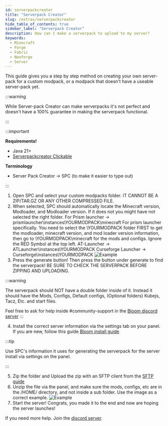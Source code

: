 ```yaml
---
id: serverpackcreator
title: "Serverpack Creator"
slug: /extras/serverpackcreator
hide_table_of_contents: true
sidebar_label: "Serverpack Creator"
description: How can I make a serverpack to upload to my server?
keywords:
  - Minecraft
  - Forge
  - Fabric
  - Neoforge
  - Server
---
```

This guide gives you a step by step method on creating your own server-pack for a custom modpack, or a modpack that doesn't have a useable server-pack yet.

:::warning

While Server-pack Creator can make serverpacks it's not perfect and doesn't have a 100% guarantee in making the serverpack functional.

:::

:::important

__Requirements!__
* Java 21+
* [Serverpackcreator Clickable](https://github.com/Griefed/ServerPackCreator/releases)

__Terminology__
* Server Pack Creator -> SPC (to make it easier to type out)

:::

1. Open SPC and select your custom modpacks folder. IT CANNOT BE A ZIP/TAR.GZ OR ANY OTHER COMPRESSED FILE.
2. When selected, SPC should automatically locate the Minecraft version, Modloader, and Modloader version. If it does not you might have not selected the right folder. 
  For Prism launcher -> prismlauncher\instances\YOURMODPACK\minecraft For prism launcher specifically. You need to select the \YOURMODPACK folder FIRST to get the modloader, minecraft version, and mod loader version information, then go to \YOURMODPACK\minecraft for the mods and configs. Ignore the RED Symbol at the top left.
  AT-Launcher -> ATLauncher\instances\YOURMODPACK 
  Curseforge Launcher -> Curseforge\instances\YOURMODPACK
   ![Example](/extras/SPC/spc.png)
3. Press the generate button! Then press the button under generate to find the serverpack! BE SURE TO CHECK THE SERVERPACK BEFORE ZIPPING AND UPLOADING.

:::warning

The serverpack should NOT have a double folder inside of it. Instead it should have the Mods, Configs, Default configs, (Optional folders) Kubejs, Tacz, Etc. and start files. 

Feel free to ask for help inside #community-support in the [Bloom discord server](https://bloom.host/discord)
:::

4. Install the correct server information via the settings tab on your panel. If you are new, follow this guide [Bloom install guide](https://docs.bloom.host/jars)

:::tip

Use SPC's information it uses for generating the serverpack for the server install via settings on the panel.

:::

5. Zip the folder and Upload the zip with an SFTP client from the [SFTP guide](https://docs.bloom.host/sftp/)
6. Unzip the file via the panel, and make sure the mods, configs, etc are in the /HOME/ directory, and not inside a sub folder. Use the image as a correct example.
![Example](/extras/SPC/correct.png)
7. Start the server! Congrats, you made it to the end and now are hoping the server launches!

If you need more help. Join the [discord server](https://bloom.host/discord).
